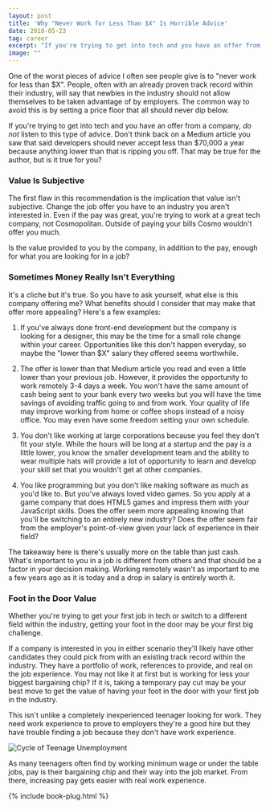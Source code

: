 ```yaml
---
layout: post
title: 'Why "Never Work for Less Than $X" Is Horrible Advice'
date: 2018-05-23
tag: career
excerpt: "If you're trying to get into tech and you have an offer from a company, *do not* listen to this type of advice. Don't think back on a Medium article you saw that said developers should never accept less than $70,000 a year because anything lower than that is ripping you off. That may be true for the author, but is it true for you?"
image: ""
---
```


One of the worst pieces of advice I often see people give is to "never work for less than $X". People, often with an already proven track record within their industry, will say that newbies in the industry should not allow themselves to be taken advantage of by employers. The common way to avoid this is by setting a price floor that all should never dip below.

If you're trying to get into tech and you have an offer from a company, *do not* listen to this type of advice. Don't think back on a Medium article you saw that said developers should never accept less than $70,000 a year because anything lower than that is ripping you off. That may be true for the author, but is it true for you?

### Value Is Subjective

The first flaw in this recommendation is the implication that value isn't subjective. Change the job offer you have to an industry you aren't interested in. Even if the pay was great, you're trying to work at a great tech company, not Cosmopolitan. Outside of paying your bills Cosmo wouldn't offer you much.

Is the value provided to you by the company, in addition to the pay, enough for what you are looking for in a job?

### Sometimes Money Really Isn't Everything

It's a cliche but it's true. So you have to ask yourself, what else is this company offering me? What benefits should I consider that may make that offer more appealing? Here's a few examples:

1. If you've always done front-end development but the company is looking for a designer, this may be the time for a small role change within your career. Opportunities like this don't happen everyday, so maybe the "lower than $X" salary they offered seems worthwhile.

2. The offer is lower than that Medium article you read and even a little lower than your previous job. However, it provides the opportunity to work remotely 3-4 days a week. You won't have the same amount of cash being sent to your bank every two weeks but you will have the time savings of avoiding traffic going to and from work. Your quality of life may improve working from home or coffee shops instead of a noisy office. You may even have some freedom setting your own schedule.

3. You don't like working at large corporations because you feel they don't fit your style. While the hours will be long at a startup and the pay is a little lower, you know the smaller development team and the ability to wear multiple hats will provide a lot of opportunity to learn and develop your skill set that you wouldn't get at other companies.

4. You like programming but you don't like making software as much as you'd like to. But you've always loved video games. So you apply at a game company that does HTML5 games and impress them with your JavaScript skills. Does the offer seem more appealing knowing that you'll be switching to an entirely new industry? Does the offer seem fair from the employer's point-of-view given your lack of experience in their field?

The takeaway here is there's usually more on the table than just cash. What's important to you in a job is different from others and that should be a factor in your decision making. Working remotely wasn't as important to me a few years ago as it is today and a drop in salary is entirely worth it.

### Foot in the Door Value

Whether you're trying to get your first job in tech or switch to a different field within the industry, getting your foot in the door may be your first big challenge.

If a company is interested in you in either scenario they'll likely have other candidates they could pick from with an existing track record within the industry. They have a portfolio of work, references to provide, and real on the job experience. You may not like it at first but is working for less your biggest bargaining chip? If it is, taking a temporary pay cut may be your best move to get the value of having your foot in the door with your first job in the industry.

This isn't unlike a completely inexperienced teenager looking for work. They need work experience to prove to employers they're a good hire but they have trouble finding a job because they don't have work experience.

![Cycle of Teenage Unemployment](http://i.imgur.com/ar8pNbb.jpg)

As many teenagers often find by working minimum wage or under the table jobs, pay is their bargaining chip and their way into the job market. From there, increasing pay gets easier with real work experience.

{% include book-plug.html %}
